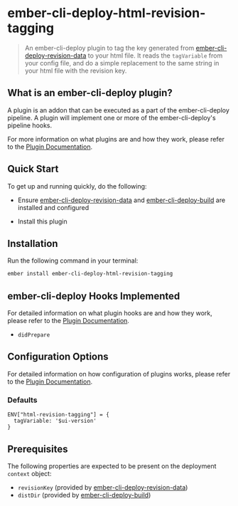 # ember-cli-deploy-html-revision-tagging

> An ember-cli-deploy plugin to tag the key generated from [ember-cli-deploy-revision-data](https://github.com/ember-cli-deploy/ember-cli-deploy-revision-data) to your html file. It reads the `tagVariable` from your config file, and do a simple replacement to the same string in your html file with the revision key.

## What is an ember-cli-deploy plugin?

A plugin is an addon that can be executed as a part of the ember-cli-deploy pipeline. A plugin will implement one or more of the ember-cli-deploy's pipeline hooks.

For more information on what plugins are and how they work, please refer to the [Plugin Documentation][1].

## Quick Start
To get up and running quickly, do the following:

- Ensure [ember-cli-deploy-revision-data][2] and [ember-cli-deploy-build][3] are installed and configured

- Install this plugin


## Installation
Run the following command in your terminal:

```bash
ember install ember-cli-deploy-html-revision-tagging
```

## ember-cli-deploy Hooks Implemented

For detailed information on what plugin hooks are and how they work, please refer to the [Plugin Documentation][1].

- `didPrepare`

## Configuration Options

For detailed information on how configuration of plugins works, please refer to the [Plugin Documentation][1].

### Defaults
```
ENV["html-revision-tagging"] = {
  tagVariable: '$ui-version'
}
```
## Prerequisites

The following properties are expected to be present on the deployment `context` object:

- `revisionKey` (provided by [ember-cli-deploy-revision-data][2])
- `distDir`   (provided by [ember-cli-deploy-build][3])

[1]: http://ember-cli-deploy.com/ "Plugin Documentation"
[2]: https://github.com/ember-cli-deploy/ember-cli-deploy-revision-data "ember-cli-deploy-revision-data"
[3]: https://github.com/ember-cli-deploy/ember-cli-deploy-build "ember-cli-deploy-build"
[4]: https://github.com/ember-cli/ember-cli-deploy "ember-cli-deploy"

